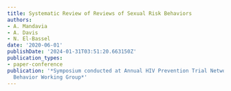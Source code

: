 ```yaml
---
title: Systematic Review of Reviews of Sexual Risk Behaviors
authors:
- A. Mandavia
- A. Davis
- N. El-Bassel
date: '2020-06-01'
publishDate: '2024-01-31T03:51:20.663150Z'
publication_types:
- paper-conference
publication: '*Symposium conducted at Annual HIV Prevention Trial Network Sexual Risk
  Behavior Working Group*'
---
```

